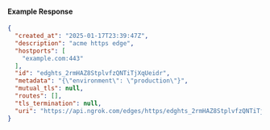 <!-- Code generated for API Clients. DO NOT EDIT. -->
#### Example Response
```json
{
  "created_at": "2025-01-17T23:39:47Z",
  "description": "acme https edge",
  "hostports": [
    "example.com:443"
  ],
  "id": "edghts_2rmHAZ8StplvfzQNTiTjXqUeidr",
  "metadata": "{\"environment\": \"production\"}",
  "mutual_tls": null,
  "routes": [],
  "tls_termination": null,
  "uri": "https://api.ngrok.com/edges/https/edghts_2rmHAZ8StplvfzQNTiTjXqUeidr"
}

